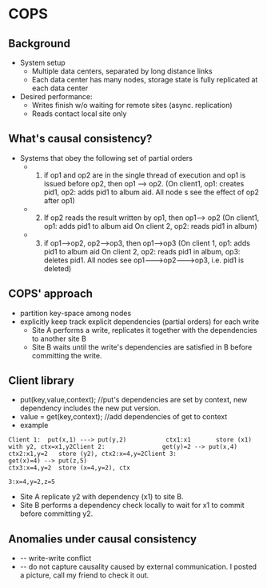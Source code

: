 
# COPS

## Background 
* System setup
  * Multiple data centers, separated by long distance links
  * Each data center has many nodes, storage state is fully replicated at each data center
* Desired performance:
  * Writes finish w/o waiting for remote sites (async. replication)
  * Reads contact local site only

## What's causal consistency?
* Systems that obey the following set of partial orders
  * 1. if op1 and op2 are in the single thread of execution and op1 is issued before op2, then op1 --> op2. (On client1, op1: creates pid1, op2: adds pid1 to album aid. All node s see the effect of op2 after op1) 
  * 2. If op2 reads the result written by op1, then op1--> op2 (On client1, op1: adds pid1 to album aid On client 2, op2: reads pid1 in album)
  * 3. if op1-->op2, op2-->op3, then op1-->op3   (On client 1, op1: adds pid1 to album aid On client 2, op2: reads pid1 in album, op3: deletes pid1. All nodes see op1--->op2--->op3, i.e. pid1 is deleted)

## COPS' approach  
* partition key-space among nodes 
* explicitly keep track explicit dependencies (partial orders) for each write
  * Site A performs a write, replicates it together with the dependencies to another site B
  * Site B waits until the write's dependencies are satisfied in B before committing the write.
  
## Client library  
* put(key,value,context); //put's dependencies are set by context, new dependency includes the new put version.  
* value = get(key,context);  //add dependencies of get to context
* example
```
Client 1:  put(x,1) ---> put(y,2)           ctx1:x1       store (x1) with y2, ctx=x1,y2Client 2:                get(y)=2 --> put(x,4)                         ctx2:x1,y=2   store (y2), ctx2:x=4,y=2Client 3:                             get(x)=4) --> put(z,5)                                      ctx3:x=4,y=2  store (x=4,y=2), ctx

3:x=4,y=2,z=5
```
* Site A replicate y2 with dependency (x1) to site B.
* Site B performs a dependency check locally to wait for x1 to commit before committing y2.

## Anomalies under causal consistency   
* -- write-write conflict  
* -- do not capture causality caused by external communication. I posted a picture, call my friend to check it out.
